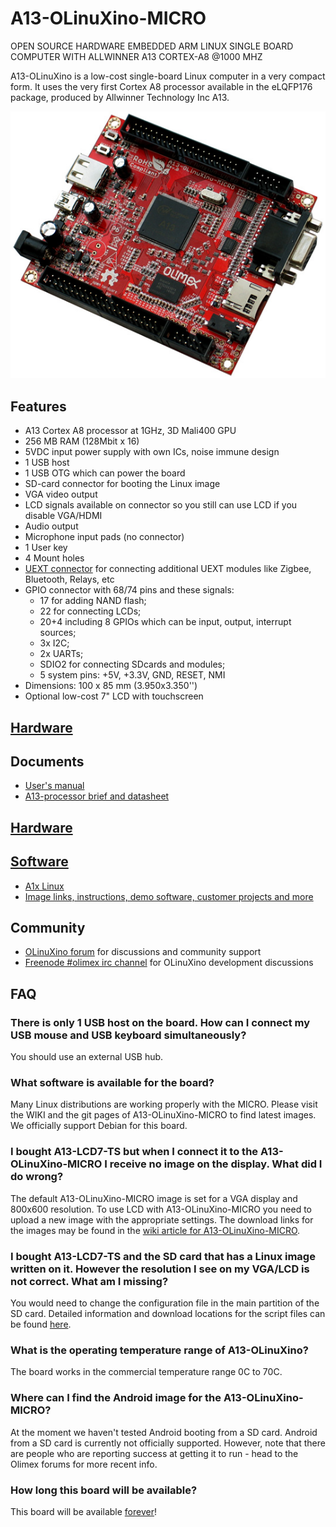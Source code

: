 # A13-OLinuXino-MICRO

OPEN SOURCE HARDWARE EMBEDDED ARM LINUX SINGLE BOARD COMPUTER WITH ALLWINNER A13 CORTEX-A8 @1000 MHZ

A13-OLinuXino is a low-cost single-board Linux computer in a very compact form.
It uses the very first Cortex A8 processor available in the eLQFP176 package, produced by Allwinner Technology Inc A13.

![A13-OLinuXino-MICRO Top](doc/images/A13-OLinuXino-MICRO-1.jpg "A13-OLinuXino-MICRO Top View")

## Features

- A13 Cortex A8 processor at 1GHz, 3D Mali400 GPU
- 256 MB RAM (128Mbit x 16)
- 5VDC input power supply with own ICs, noise immune design
- 1 USB host
- 1 USB OTG which can power the board
- SD-card connector for booting the Linux image
- VGA video output
- LCD signals available on connector so you still can use LCD if you disable VGA/HDMI
- Audio output
- Microphone input pads (no connector)
- 1 User key
- 4 Mount holes
- [UEXT connector](https://www.olimex.com/Products/Modules/UEXT) for connecting additional UEXT modules like Zigbee, Bluetooth, Relays, etc
- GPIO connector with 68/74 pins and these signals:
  - 17 for adding NAND flash;
  - 22 for connecting LCDs;
  - 20+4 including 8 GPIOs which can be input, output, interrupt sources;
  - 3x I2C;
  - 2x UARTs;
  - SDIO2 for connecting SDcards and modules;
  - 5 system pins: +5V, +3.3V, GND, RESET, NMI
- Dimensions: 100 x 85 mm (3.950x3.350'')
- Optional low-cost 7" LCD with touchscreen

## [Hardware](hardware)

## Documents

- [User's manual](https://www.olimex.com/Products/OLinuXino/A13/A13-OLinuXino-MICRO/resources/A13-OLINUXINO-MICRO.pdf)
- [A13-processor brief and datasheet](https://www.olimex.com/Products/OLinuXino/A13/A13-OLinuXino/resources/A13-Brief.pdf)

## [Hardware](hardware)

## [Software](software)

- [A1x Linux](http://linux-sunxi.org)
- [Image links, instructions, demo software, customer projects and more](https://www.olimex.com/wiki/A13-OLinuXino-MICRO)

## Community

- [OLinuXino forum](https://www.olimex.com/forum) for discussions and community support
- [Freenode #olimex irc channel](http://webchat.freenode.net/?channels=olimex) for OLinuXino development discussions

## FAQ

### There is only 1 USB host on the board. How can I connect my USB mouse and USB keyboard simultaneously?

You should use an external USB hub.

### What software is available for the board?

Many Linux distributions are working properly with the MICRO.
Please visit the WIKI and the git pages of A13-OLinuXino-MICRO to find latest images.
We officially support Debian for this board.

### I bought A13-LCD7-TS but when I connect it to the A13-OLinuXino-MICRO I receive no image on the display. What did I do wrong?

The default A13-OLinuXino-MICRO image is set for a VGA display and 800x600 resolution.
To use LCD with A13-OLinuXino-MICRO you need to upload a new image with the appropriate settings.
The download links for the images may be found in the [wiki article for A13-OLinuXino-MICRO](https://www.olimex.com/wiki/A13-OLinuXino).

### I bought A13-LCD7-TS and the SD card that has a Linux image written on it. However the resolution I see on my VGA/LCD is not correct. What am I missing?

You would need to change the configuration file in the main partition of the SD card.
Detailed information and download locations for the script files can be found [here](https://www.olimex.com/wiki/index.php?title=Configuration_of_hardware_in_the_debian_image).

### What is the operating temperature range of A13-OLinuXino?

The board works in the commercial temperature range 0C to 70C.

### Where can I find the Android image for the A13-OLinuXino-MICRO?

At the moment we haven't tested Android booting from a SD card.
Android from a SD card is currently not officially supported.
However, note that there are people who are reporting success at getting it to run - head to the Olimex forums for more recent info.

### How long this board will be available?

This board will be available [forever](https://olimex.wordpress.com/2014/11/27/how-long-olinuxino-with-allwinner-socs-will-be-produced-again-now-we-know-the-answer-forever)!